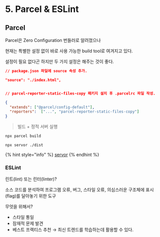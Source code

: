 # 5. Parcel & ESLint

## Parcel

Parcel은 Zero Configuration 번들러로 알려졌으나

현재는 특별한 설정 없이 바로 사용 가능한 build tool로 여겨지고 있다.

설정이 필요 없다곤 하지만 두 가지 설정은 해주는 것이 좋다.

```json
// package.json 파일에 source 속성 추가.

"source": "./index.html",


// parcel-reporter-static-files-copy 패키지 설치 후 .parcelrc 파일 작성.   

{
  "extends": ["@parcel/config-default"],
  "reporters":  ["...", "parcel-reporter-static-files-copy"]
}
```

> 빌드 + 정적 서버 실행

```bash
npx parcel build

npx servor ./dist
```

{% hint style="info" %}
[servor](https://github.com/lukejacksonn/servor)
{% endhint %}



### ESLint

린트(lint) 또는 린터(linter)?

소스  코드를 분석하여 프로그램 오류, 버그, 스타일 오류, 의심스러운 구조체에 표시(flag)를 달아놓기 위한 도구



무엇을 위해서?

* 스타일 통일
* 잠재적 문제 발견
* 베스트 프랙티스 추천 → 최신 트렌드를 학습하는데 활용할 수 있다.
